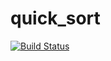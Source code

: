 # quick_sort

[![Build Status](https://travis-ci.org/Bozey98/quick_sort.svg?branch=master)](https://travis-ci.org/Bozey98/quick_sort)

